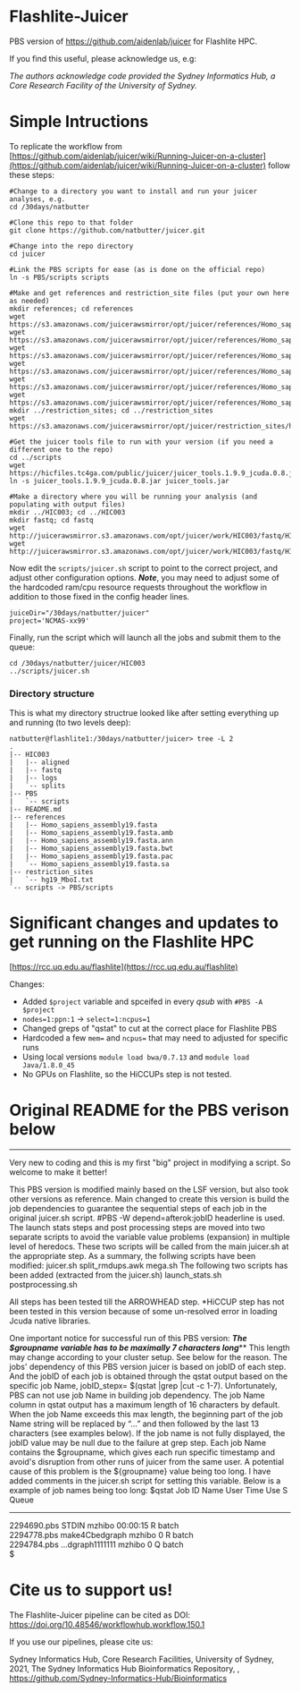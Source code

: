 # Flashlite-Juicer
PBS version of https://github.com/aidenlab/juicer for Flashlite HPC.

If you find this useful, please acknowledge us, e.g:

*The authors acknowledge code provided the Sydney Informatics Hub, a Core Research Facility of the University of Sydney.*

# Simple Intructions
To replicate the workflow from [https://github.com/aidenlab/juicer/wiki/Running-Juicer-on-a-cluster](https://github.com/aidenlab/juicer/wiki/Running-Juicer-on-a-cluster) follow these steps:

```
#Change to a directory you want to install and run your juicer analyses, e.g.
cd /30days/natbutter

#Clone this repo to that folder
git clone https://github.com/natbutter/juicer.git

#Change into the repo directory
cd juicer

#Link the PBS scripts for ease (as is done on the official repo)
ln -s PBS/scripts scripts

#Make and get references and restriction_site files (put your own here as needed)
mkdir references; cd references
wget https://s3.amazonaws.com/juicerawsmirror/opt/juicer/references/Homo_sapiens_assembly19.fasta
wget https://s3.amazonaws.com/juicerawsmirror/opt/juicer/references/Homo_sapiens_assembly19.fasta.amb
wget https://s3.amazonaws.com/juicerawsmirror/opt/juicer/references/Homo_sapiens_assembly19.fasta.ann
wget https://s3.amazonaws.com/juicerawsmirror/opt/juicer/references/Homo_sapiens_assembly19.fasta.bwt
wget https://s3.amazonaws.com/juicerawsmirror/opt/juicer/references/Homo_sapiens_assembly19.fasta.pac
wget https://s3.amazonaws.com/juicerawsmirror/opt/juicer/references/Homo_sapiens_assembly19.fasta.sa
mkdir ../restriction_sites; cd ../restriction_sites
wget https://s3.amazonaws.com/juicerawsmirror/opt/juicer/restriction_sites/hg19_MboI.txt

#Get the juicer tools file to run with your version (if you need a different one to the repo)
cd ../scripts
wget https://hicfiles.tc4ga.com/public/juicer/juicer_tools.1.9.9_jcuda.0.8.jar
ln -s juicer_tools.1.9.9_jcuda.0.8.jar juicer_tools.jar

#Make a directory where you will be running your analysis (and populating with output files)
mkdir ../HIC003; cd ../HIC003
mkdir fastq; cd fastq
wget http://juicerawsmirror.s3.amazonaws.com/opt/juicer/work/HIC003/fastq/HIC003_S2_L001_R1_001.fastq.gz
wget http://juicerawsmirror.s3.amazonaws.com/opt/juicer/work/HIC003/fastq/HIC003_S2_L001_R2_001.fastq.gz

```
Now edit the ```scripts/juicer.sh``` script to point to the correct project, and adjust other configuration options. ***Note***, you may need to adjust some of the hardcoded ram/cpu resource requests throughout the workflow in addition to those fixed in the config header lines.

```
juiceDir="/30days/natbutter/juicer"
project='NCMAS-xx99'
```

Finally, run the script which will launch all the jobs and submit them to the queue:
```
cd /30days/natbutter/juicer/HIC003
../scripts/juicer.sh
```

### Directory structure
This is what my directory structrue looked like after setting everything up and running (to two levels deep):
```
natbutter@flashlite1:/30days/natbutter/juicer> tree -L 2
.
|-- HIC003
|   |-- aligned
|   |-- fastq
|   |-- logs
|   `-- splits
|-- PBS
|   `-- scripts
|-- README.md
|-- references
|   |-- Homo_sapiens_assembly19.fasta
|   |-- Homo_sapiens_assembly19.fasta.amb
|   |-- Homo_sapiens_assembly19.fasta.ann
|   |-- Homo_sapiens_assembly19.fasta.bwt
|   |-- Homo_sapiens_assembly19.fasta.pac
|   `-- Homo_sapiens_assembly19.fasta.sa
|-- restriction_sites
|   `-- hg19_MboI.txt
`-- scripts -> PBS/scripts

```

# Significant changes and updates to get running on the Flashlite HPC

[https://rcc.uq.edu.au/flashlite](https://rcc.uq.edu.au/flashlite)

Changes:
* Added ```$project``` variable and spceifed in every *qsub* with ```#PBS -A $project```
* ```nodes=1:ppn:1``` -> ```select=1:ncpus=1```
* Changed greps of "qstat" to cut at the correct place for Flashlite PBS
* Hardcoded a few ```mem=``` and ```ncpus=``` that may need to adjusted for specific runs
* Using local versions ```module load bwa/0.7.13``` and ```module load Java/1.8.0_45```
* No GPUs on Flashlite, so the HiCCUPs step is not tested.



# Original README for the PBS verison below
---------


Very new to coding and this is my first "big" project in modifying a script. So welcome to make it better!

This PBS version is modified mainly based on the LSF version, but also took other versions as reference. Main changed to create this version is build the job dependencies to guarantee the sequential steps of each job in the original juicer.sh script. #PBS -W depend=afterok:jobID headerline is used.
The launch stats steps and post processing steps are moved into two separate scripts to avoid the variable value problems (expansion) in multiple level of heredocs. These two scripts will be called from the main juicer.sh at the appropriate step.
As a summary, the follwing scripts have been modified:
juicer.sh
split_rmdups.awk
mega.sh
The following two scripts has been added (extracted from the juicer.sh)
launch_stats.sh
postprocessing.sh

All steps has been tested till the ARROWHEAD step.
*HiCCUP step has not been tested in this version because of some un-resolved error in loading Jcuda native libraries.

One important notice for successful run of this PBS version:
***The $groupname variable has to be maximally 7 characters long*****
This length may change according to your cluster setup. See below for the reason.
The jobs' dependency of this PBS version juicer is based on jobID of each step. And the jobID of each job is obtained through the qstat output based on the specific job Name, jobID_stepx= $(qstat |grep <specific job name string> |cut -c 1-7).  Unfortunately, PBS can not use job Name in building job dependency. The job Name column in qstat output has a maximum length of 16 characters by default. When the job Name exceeds this max length, the beginning part of the job Name string will be replaced by “…” and then followed by the last 13 characters (see examples below). If the job name is not fully displayed, the jobID value may be null due to the failure at grep step.  Each job Name contains the $groupname, which gives each run specific timestamp and avoid's disruption from other runs of juicer from the same user. A potential cause of this problem is the ${groupname} value being too long. I have added comments in the juicer.sh script for setting this variable. 
Below is a example of job names being too long:
$qstat
Job ID                    Name             User            Time Use S Queue
------------------------- ---------------- --------------- -------- - -----
2294690.pbs                STDIN            mzhibo          00:00:15 R batch          
2294778.pbs                make4Cbedgraph   mzhibo                 0 R batch          
2294784.pbs                ...dgraph1111111 mzhibo                 0 Q batch          
$
  
# Cite us to support us!
 
The Flashlite-Juicer pipeline can be cited as DOI: https://doi.org/10.48546/workflowhub.workflow.150.1

If you use our pipelines, please cite us:

Sydney Informatics Hub, Core Research Facilities, University of Sydney, 2021, The Sydney Informatics Hub Bioinformatics Repository, <date accessed>, https://github.com/Sydney-Informatics-Hub/Bioinformatics

